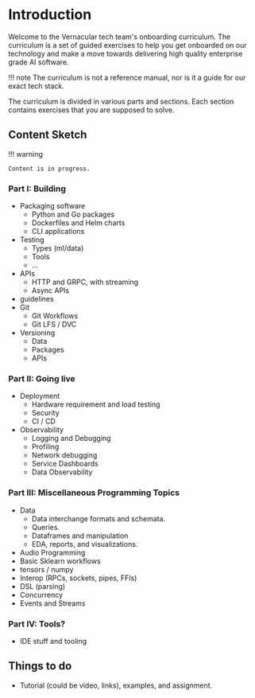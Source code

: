 # Introduction

Welcome to the Vernacular tech team's onboarding curriculum. The curriculum is a
set of guided exercises to help you get onboarded on our technology and make a
move towards delivering high quality enterprise grade AI software.

!!! note
    The curriculum is not a reference manual, nor is it a guide for our exact
    tech stack.
    
The curriculum is divided in various parts and sections. Each section contains
exercises that you are supposed to solve.

## Content Sketch

!!! warning

    Content is in progress.
    
### Part I: Building

- Packaging software
    - Python and Go packages
    - Dockerfiles and Helm charts
    - CLI applications
- Testing
    - Types (ml/data)
    - Tools
    - ...
- APIs
    - HTTP and GRPC, with streaming
    - Async APIs
- guidelines
- Git
    - Git Workflows
    - Git LFS / DVC
- Versioning
    - Data
    - Packages
    - APIs

### Part II: Going live
- Deployment
    - Hardware requirement and load testing
    - Security
    - CI / CD
- Observability
    - Logging and Debugging
    - Profiling
    - Network debugging
    - Service Dashboards
    - Data Observability

### Part III: Miscellaneous Programming Topics
- Data
    - Data interchange formats and schemata.
    - Queries.
    - Dataframes and manipulation
    - EDA, reports, and visualizations.
- Audio Programming
- Basic Sklearn workflows
- tensors / numpy
- Interop (RPCs, sockets, pipes, FFIs)
- DSL (parsing)
- Concurrency
- Events and Streams

### Part IV: Tools?

- IDE stuff and tooling

## Things to do

+ Tutorial (could be video, links), examples, and assignment.
